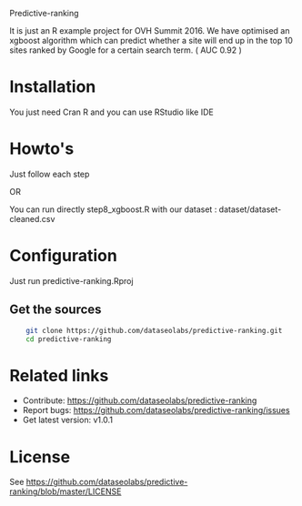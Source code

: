 Predictive-ranking

It is just an R example project for OVH Summit 2016.
We have optimised an xgboost algorithm which can predict whether a site will end up in the top 10 sites ranked by Google for a certain search term. ( AUC 0.92 )
 
# Installation

You just need Cran R and you can use RStudio like IDE
 
# Howto's

Just follow each step

OR

You can run directly step8_xgboost.R with our dataset : dataset/dataset-cleaned.csv
 
# Configuration
 
Just run predictive-ranking.Rproj
 
## Get the sources
 
```bash
    git clone https://github.com/dataseolabs/predictive-ranking.git
    cd predictive-ranking
```
 
 

# Related links
 
 * Contribute: https://github.com/dataseolabs/predictive-ranking
 * Report bugs: https://github.com/dataseolabs/predictive-ranking/issues
 * Get latest version: v1.0.1

 
# License
 
See https://github.com/dataseolabs/predictive-ranking/blob/master/LICENSE
